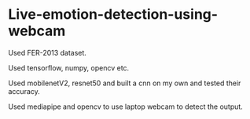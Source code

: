 # Live-emotion-detection-using-webcam
Used FER-2013 dataset.


Used tensorflow, numpy, opencv etc.


Used mobilenetV2, resnet50 and built a cnn on my own and tested their accuracy.


Used mediapipe and opencv to use laptop webcam to detect the output.
